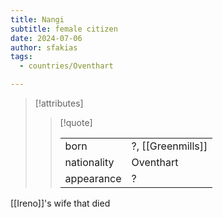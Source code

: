 ```yaml
---
title: Nangi
subtitle: female citizen
date: 2024-07-06
author: sfakias
tags:
  - countries/Oventhart

---
```

> [!attributes]
> 
> > [!quote]
> >
> > | | |
> > | --- | --- |
> > | born | ?, [[Greenmills]] |
> > | nationality | Oventhart |
> > | appearance | ? |

[[Ireno]]'s wife that died 